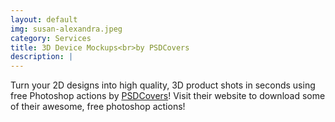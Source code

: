 ```yaml
---
layout: default
img: susan-alexandra.jpeg
category: Services
title: 3D Device Mockups<br>by PSDCovers
description: |
---
```

  Turn your 2D designs into high quality, 3D
  product shots in seconds using free Photoshop actions by [PSDCovers](http://www.psdcovers.com/)! Visit
  their website to download some of their awesome, free photoshop actions!

